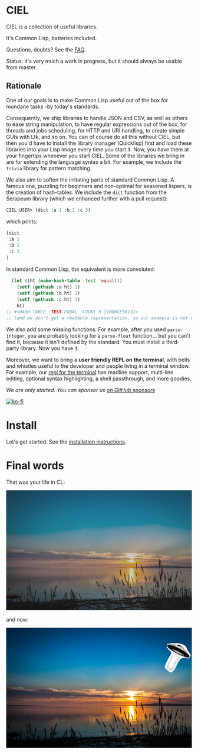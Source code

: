 # CIEL

CIEL is a collection of useful libraries.

It's Common Lisp, batteries included.

Questions, doubts? See the [FAQ](FAQ.md).

Status: it's very much a work in progress, but it should always be usable from master.

## Rationale

One of our goals is to make Common Lisp useful out of the box for
mundane tasks -by today's standards.

Consequently, we ship libraries to
handle JSON and CSV, as well as others to ease string manipulation,
to have regular expressions out of the box, for threads and
jobs scheduling, for HTTP and URI handling, to create simple GUIs with
Ltk, and so on. You can of course do all this without CIEL, but
then you'd have to install the library manager (Quicklisp) first and load these libraries
into your Lisp image every time you start it. Now, you have them at
your fingertips whenever you start CIEL. Some of the libraries we bring in are for extending the language
syntax a bit. For example, we include the `Trivia` library for
pattern matching.

We also aim to soften the irritating parts of standard Common Lisp.
A famous one, puzzling for beginners and non-optimal for seasoned
lispers, is the creation of hash-tables. We include the `dict` function
from the Serapeum library (which we enhanced further with a pull request):


~~~lisp
CIEL-USER> (dict :a 1 :b 2 :c 3)
~~~

which prints:

~~~lisp
(dict
 :A 1
 :B 2
 :C 3
)
~~~

In standard Common Lisp, the equivalent is more convoluted:

~~~lisp
  (let ((ht (make-hash-table :test 'equal)))
    (setf (gethash :a ht) 1)
    (setf (gethash :b ht) 2)
    (setf (gethash :c ht) 3)
    ht)
;; #<HASH-TABLE :TEST EQUAL :COUNT 3 {1006CE5613}>
;; (and we don't get a readable representation, so our example is not even equivalent)
~~~

We also add some missing functions. For example, after you used `parse-integer`, you are probably looking for a `parse-float` function… but you can't find it, because it isn't defined by the standard. You must install a third-party library. Now you have it.

Moreover, we want to bring a **user friendly REPL on the terminal**,
with bells and whistles useful to the developer and people living in a
terminal window. For example, our [repl for the terminal](repl.md) has readline support, multi-line editing, optional syntax highlighting, a shell passthrough, and more goodies.


*We are only started. You can sponsor us [on GitHub sponsors](https://github.com/sponsors/vindarel/)*

[![ko-fi](https://www.ko-fi.com/img/githubbutton_sm.svg)](https://ko-fi.com/K3K828W0V)


# Install

Let's get started. See the [installation instructions](install.md).


# Final words

That was your life in CL:

<p align="center"><img src="before.jpeg" /></p>
and now:

<p align="center"><img src="after-plus.jpeg" /></p>

